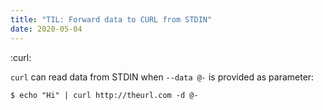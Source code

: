```yaml
---
title: "TIL: Forward data to CURL from STDIN"
date: 2020-05-04
---
```


:curl:

`curl` can read data from STDIN when `--data @-` is provided as parameter:

```
$ echo "Hi" | curl http://theurl.com -d @-
```

